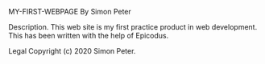  MY-FIRST-WEBPAGE
By Simon Peter

 Description.
This web site is my first practice product in web development. This has been written with the help of Epicodus.

Legal
Copyright (c)   2020 Simon Peter.
